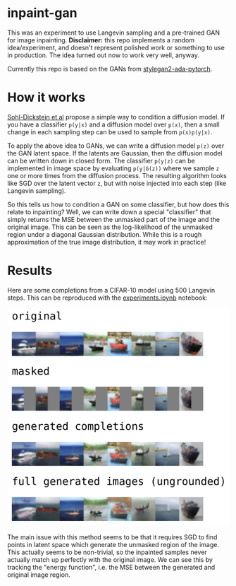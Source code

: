 # inpaint-gan

This was an experiment to use Langevin sampling and a pre-trained GAN for image inpainting. **Disclaimer:** this repo implements a random idea/experiment, and doesn't represent polished work or something to use in production. The idea turned out now to work very well, anyway.

Currently this repo is based on the GANs from [stylegan2-ada-pytorch](https://github.com/NVlabs/stylegan2-ada-pytorch).

# How it works

[Sohl-Dickstein et al](https://arxiv.org/abs/1503.03585) propose a simple way to condition a diffusion model. If you have a classifier `p(y|x)` and a diffusion model over `p(x)`, then a small change in each sampling step can be used to sample from `p(x)p(y|x)`.

To apply the above idea to GANs, we can write a diffusion model `p(z)` over the GAN latent space. If the latents are Gaussian, then the diffusion model can be written down in closed form. The classifier `p(y|z)` can be implemented in image space by evaluating `p(y|G(z))` where we sample `z` one or more times from the diffusion process. The resulting algorithm looks like SGD over the latent vector `z`, but with noise injected into each step (like Langevin sampling).

So this tells us how to condition a GAN on some classifier, but how does this relate to inpainting? Well, we can write down a special "classifier" that simply returns the MSE between the unmasked part of the image and the original image. This can be seen as the log-likelihood of the unmasked region under a diagonal Gaussian distribution. While this is a rough approximation of the true image distribution, it may work in practice!

# Results

Here are some completions from a CIFAR-10 model using 500 Langevin steps. This can be reproduced with the [experiments.ipynb](experiments.ipynb) notebook:

![Sample completions](completions.png)

The main issue with this method seems to be that it requires SGD to find points in latent space which generate the unmasked region of the image. This actually seems to be non-trivial, so the inpainted samples never actually match up perfectly with the original image. We can see this by tracking the "energy function", i.e. the MSE between the generated and original image region.
